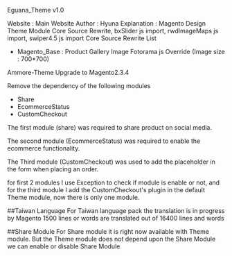 Eguana_Theme v1.0 

Website : Main Website 
Author : Hyuna
Explanation : Magento Design Theme Module
Core Source Rewrite, bxSlider js import, rwdImageMaps js import, swiper4.5 js import
Core Source Rewrite List
 - Magento_Base : Product Gallery Image Fotorama js Override (Image size : 700*700)
 
 

 Ammore-Theme Upgrade to Magento2.3.4
 
 Remove the dependency of the following modules
 - Share
 - EcommerceStatus
 - CustomCheckout
 
 The first module (share) was required to share product on social media.
 
 The second module (EcommerceStatus) was required to enable the ecommerce functionality.
 
 The Third module (CustomCheckout) was used to add the placeholder in the form when placing an order.
 
 for first 2 modules I use Exception to check if module is enable or not,
 and for the third module I add the CustomCheckout's plugin in the default Theme module,
 now there is only one module.

 ##Taiwan Language
 For Taiwan language pack the translation is in progress by Magento 1500 lines or words are translated out of 16400 lines and words

 ##Share Module
 For Share module it is right now available with Theme module. But the Theme module does not depend upon the Share Module we can enable or disable Share Module

